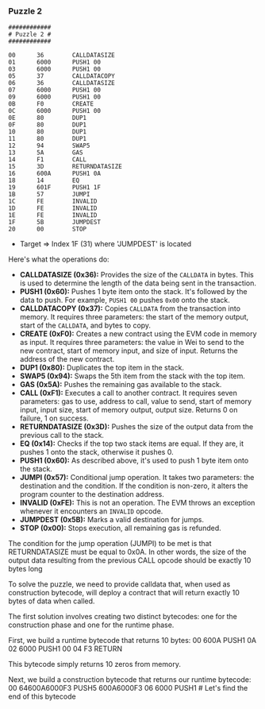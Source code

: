 ### Puzzle 2

```assembly
############
# Puzzle 2 #
############

00      36        CALLDATASIZE
01      6000      PUSH1 00
03      6000      PUSH1 00
05      37        CALLDATACOPY
06      36        CALLDATASIZE
07      6000      PUSH1 00
09      6000      PUSH1 00
0B      F0        CREATE
0C      6000      PUSH1 00
0E      80        DUP1
0F      80        DUP1
10      80        DUP1
11      80        DUP1
12      94        SWAP5
13      5A        GAS
14      F1        CALL
15      3D        RETURNDATASIZE
16      600A      PUSH1 0A
18      14        EQ
19      601F      PUSH1 1F
1B      57        JUMPI
1C      FE        INVALID
1D      FE        INVALID
1E      FE        INVALID
1F      5B        JUMPDEST
20      00        STOP
```

- Target => Index 1F (31) where 'JUMPDEST' is located

Here's what the operations do:

- **CALLDATASIZE (0x36):** Provides the size of the `CALLDATA` in bytes. This is used to determine the length of the data being sent in the transaction.
- **PUSH1 (0x60):** Pushes 1 byte item onto the stack. It's followed by the data to push. For example, `PUSH1 00` pushes `0x00` onto the stack.
- **CALLDATACOPY (0x37):** Copies `CALLDATA` from the transaction into memory. It requires three parameters: the start of the memory output, start of the `CALLDATA`, and bytes to copy.
- **CREATE (0xF0):** Creates a new contract using the EVM code in memory as input. It requires three parameters: the value in Wei to send to the new contract, start of memory input, and size of input. Returns the address of the new contract.
- **DUP1 (0x80):** Duplicates the top item in the stack.
- **SWAP5 (0x94):** Swaps the 5th item from the stack with the top item.
- **GAS (0x5A):** Pushes the remaining gas available to the stack.
- **CALL (0xF1):** Executes a call to another contract. It requires seven parameters: gas to use, address to call, value to send, start of memory input, input size, start of memory output, output size. Returns 0 on failure, 1 on success.
- **RETURNDATASIZE (0x3D):** Pushes the size of the output data from the previous call to the stack.
- **EQ (0x14):** Checks if the top two stack items are equal. If they are, it pushes 1 onto the stack, otherwise it pushes 0.
- **PUSH1 (0x60):** As described above, it's used to push 1 byte item onto the stack.
- **JUMPI (0x57):** Conditional jump operation. It takes two parameters: the destination and the condition. If the condition is non-zero, it alters the program counter to the destination address.
- **INVALID (0xFE):** This is not an operation. The EVM throws an exception whenever it encounters an `INVALID` opcode.
- **JUMPDEST (0x5B):** Marks a valid destination for jumps.
- **STOP (0x00):** Stops execution, all remaining gas is refunded.

The condition for the jump operation (JUMPI) to be met is that RETURNDATASIZE must be equal to 0x0A. In other words, the size of the output data resulting from the previous CALL opcode should be exactly 10 bytes long

To solve the puzzle, we need to provide calldata that, when used as construction bytecode, will deploy a contract that will return exactly 10 bytes of data when called.

The first solution involves creating two distinct bytecodes: one for the construction phase and one for the runtime phase.

First, we build a runtime bytecode that returns 10 bytes:
00 600A PUSH1 0A
02 6000 PUSH1 00
04 F3 RETURN

This bytecode simply returns 10 zeros from memory.

Next, we build a construction bytecode that returns our runtime bytecode:
00 64600A6000F3 PUSH5 600A6000F3
06 6000 PUSH1 # Let's find the end of this bytecode
